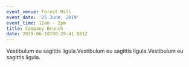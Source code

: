 ```yaml
---
event_venue: Forest Hill
event_date: '25 June, 2019'
event_time: 11am - 2pm
title: Company Brunch
date: 2019-06-18T08:29:41.881Z
---
```

Vestibulum eu sagittis ligula.Vestibulum eu sagittis ligula.Vestibulum eu sagittis ligula.
